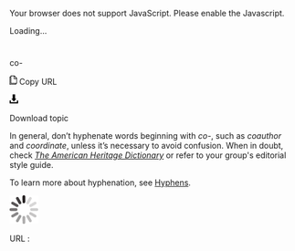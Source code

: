 Your browser does not support JavaScript. Please enable the Javascript.

Loading...

# 

co-

![Copy URL](co_files/Copy.png)
Copy URL

![Download](co_files/Download.png)

Download topic

In general, don’t hyphenate words beginning with *co-*, such as *coauthor* and *coordinate*, unless it’s necessary to avoid confusion. When in doubt, check [*The American Heritage Dictionary*](https://ahdictionary.com/) or refer to your group's editorial style guide.

To learn more about hyphenation, see [Hyphens](https://worldready.cloudapp.net/Styleguide/Read?id=2700&topicid=28765).

![In progress](co_files/activity-large.gif)

URL :

